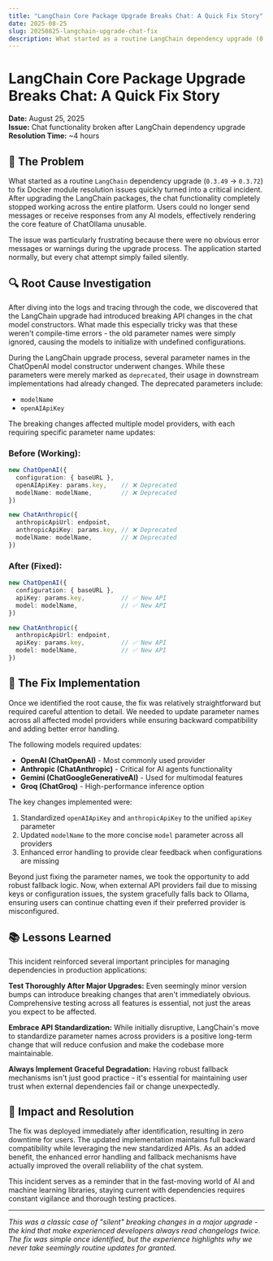 ```yaml
---
title: "LangChain Core Package Upgrade Breaks Chat: A Quick Fix Story"
date: 2025-08-25
slug: 20250825-langchain-upgrade-chat-fix
description: What started as a routine LangChain dependency upgrade (0.3.49 -> 0.3.72) to fix Docker module resolution issues quickly turned into a critical inc...
---
```


# LangChain Core Package Upgrade Breaks Chat: A Quick Fix Story

**Date:** August 25, 2025  
**Issue:** Chat functionality broken after LangChain dependency upgrade  
**Resolution Time:** ~4 hours  

## 🐛 The Problem

What started as a routine `LangChain` dependency upgrade (`0.3.49` -> `0.3.72`) to fix Docker module resolution issues quickly turned into a critical incident. After upgrading the LangChain packages, the chat functionality completely stopped working across the entire platform. Users could no longer send messages or receive responses from any AI models, effectively rendering the core feature of ChatOllama unusable.

The issue was particularly frustrating because there were no obvious error messages or warnings during the upgrade process. The application started normally, but every chat attempt simply failed silently.

## 🔍 Root Cause Investigation

After diving into the logs and tracing through the code, we discovered that the LangChain upgrade had introduced breaking API changes in the chat model constructors. What made this especially tricky was that these weren't compile-time errors - the old parameter names were simply ignored, causing the models to initialize with undefined configurations.

During the LangChain upgrade process, several parameter names in the ChatOpenAI model constructor underwent changes. While these parameters were merely marked as `deprecated`, their usage in downstream implementations had already changed. The deprecated parameters include:

- `modelName`
- `openAIApiKey`

The breaking changes affected multiple model providers, with each requiring specific parameter name updates:

### Before (Working):
```typescript
new ChatOpenAI({
  configuration: { baseURL },
  openAIApiKey: params.key,    // ❌ Deprecated
  modelName: modelName,        // ❌ Deprecated
})

new ChatAnthropic({
  anthropicApiUrl: endpoint,
  anthropicApiKey: params.key, // ❌ Deprecated  
  modelName: modelName,        // ❌ Deprecated
})
```

### After (Fixed):
```typescript
new ChatOpenAI({
  configuration: { baseURL },
  apiKey: params.key,          // ✅ New API
  model: modelName,            // ✅ New API
})

new ChatAnthropic({
  anthropicApiUrl: endpoint,
  apiKey: params.key,          // ✅ New API
  model: modelName,            // ✅ New API
})
```

## 🔧 The Fix Implementation

Once we identified the root cause, the fix was relatively straightforward but required careful attention to detail. We needed to update parameter names across all affected model providers while ensuring backward compatibility and adding better error handling.

The following models required updates:
- **OpenAI (ChatOpenAI)** - Most commonly used provider
- **Anthropic (ChatAnthropic)** - Critical for AI agents functionality 
- **Gemini (ChatGoogleGenerativeAI)** - Used for multimodal features
- **Groq (ChatGroq)** - High-performance inference option

The key changes implemented were:
1. Standardized `openAIApiKey` and `anthropicApiKey` to the unified `apiKey` parameter
2. Updated `modelName` to the more concise `model` parameter across all providers
3. Enhanced error handling to provide clear feedback when configurations are missing

Beyond just fixing the parameter names, we took the opportunity to add robust fallback logic. Now, when external API providers fail due to missing keys or configuration issues, the system gracefully falls back to Ollama, ensuring users can continue chatting even if their preferred provider is misconfigured.

## 📚 Lessons Learned

This incident reinforced several important principles for managing dependencies in production applications:

**Test Thoroughly After Major Upgrades:** Even seemingly minor version bumps can introduce breaking changes that aren't immediately obvious. Comprehensive testing across all features is essential, not just the areas you expect to be affected.

**Embrace API Standardization:** While initially disruptive, LangChain's move to standardize parameter names across providers is a positive long-term change that will reduce confusion and make the codebase more maintainable.

**Always Implement Graceful Degradation:** Having robust fallback mechanisms isn't just good practice - it's essential for maintaining user trust when external dependencies fail or change unexpectedly.

## 🚀 Impact and Resolution

The fix was deployed immediately after identification, resulting in zero downtime for users. The updated implementation maintains full backward compatibility while leveraging the new standardized APIs. As an added benefit, the enhanced error handling and fallback mechanisms have actually improved the overall reliability of the chat system.

This incident serves as a reminder that in the fast-moving world of AI and machine learning libraries, staying current with dependencies requires constant vigilance and thorough testing practices.

---

*This was a classic case of "silent" breaking changes in a major upgrade - the kind that make experienced developers always read changelogs twice. The fix was simple once identified, but the experience highlights why we never take seemingly routine updates for granted.*
